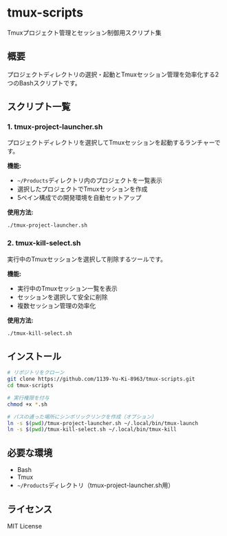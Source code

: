 # tmux-scripts

Tmuxプロジェクト管理とセッション制御用スクリプト集

## 概要

プロジェクトディレクトリの選択・起動とTmuxセッション管理を効率化する2つのBashスクリプトです。

## スクリプト一覧

### 1. tmux-project-launcher.sh
プロジェクトディレクトリを選択してTmuxセッションを起動するランチャーです。

**機能:**
- `~/Products`ディレクトリ内のプロジェクトを一覧表示
- 選択したプロジェクトでTmuxセッションを作成
- 5ペイン構成での開発環境を自動セットアップ

**使用方法:**
```bash
./tmux-project-launcher.sh
```

### 2. tmux-kill-select.sh
実行中のTmuxセッションを選択して削除するツールです。

**機能:**
- 実行中のTmuxセッション一覧を表示
- セッションを選択して安全に削除
- 複数セッション管理の効率化

**使用方法:**
```bash
./tmux-kill-select.sh
```

## インストール

```bash
# リポジトリをクローン
git clone https://github.com/1139-Yu-Ki-8963/tmux-scripts.git
cd tmux-scripts

# 実行権限を付与
chmod +x *.sh

# パスの通った場所にシンボリックリンクを作成（オプション）
ln -s $(pwd)/tmux-project-launcher.sh ~/.local/bin/tmux-launch
ln -s $(pwd)/tmux-kill-select.sh ~/.local/bin/tmux-kill
```

## 必要な環境

- Bash
- Tmux
- `~/Products`ディレクトリ（tmux-project-launcher.sh用）

## ライセンス

MIT License